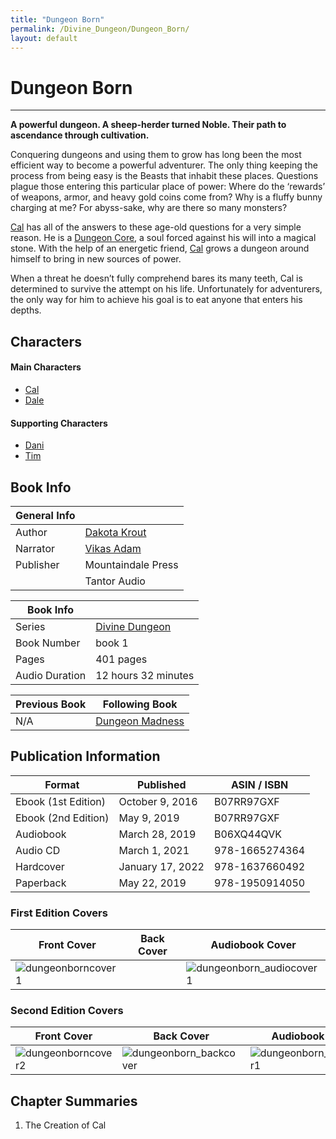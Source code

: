 ```yaml
---
title: "Dungeon Born"
permalink: /Divine_Dungeon/Dungeon_Born/
layout: default
---
```

# Dungeon Born
---
**A powerful dungeon. A sheep-herder turned Noble. Their path to ascendance through cultivation.**

Conquering dungeons and using them to grow has long been the most efficient way to become a powerful adventurer. The only thing keeping the process from being easy is the Beasts that inhabit these places. Questions plague those entering this particular place of power: Where do the ‘rewards’ of weapons, armor, and heavy gold coins come from? Why is a fluffy bunny charging at me? For abyss-sake, why are there so many monsters?

[Cal](../../_Characters/DivineDungeon/Cal.md) has all of the answers to these age-old questions for a very simple reason. He is a [Dungeon Core](../../_Lexicon/DungeonCore.md), a soul forced against his will into a magical stone. With the help of an energetic friend, [Cal](../../_Characters/DivineDungeon/Cal.md) grows a dungeon around himself to bring in new sources of power.

When a threat he doesn’t fully comprehend bares its many teeth, Cal is determined to survive the attempt on his life. Unfortunately for adventurers, the only way for him to achieve his goal is to eat anyone that enters his depths.

## Characters

#### Main Characters

- [Cal](../../_Characters/DivineDungeon/Cal.md)
- [Dale](../../_Characters/Dale.md)

#### Supporting Characters
- [Dani](../../_Characters/DivineDungeon/Dani.md)
- [Tim](../../_Characters/DivineDungeon/Tim.md)

## Book Info

| General Info |  |
|---|---|
| Author| [Dakota Krout](../../_Lexicon/DakotaKrout.md) |
| Narrator| [Vikas Adam](../../_Lexicon/VikasAdam.md) |
| Publisher | Mountaindale Press |
| | Tantor Audio |

| Book Info |  |
|---|---|
| Series | [Divine Dungeon](DivineDungeon.md) |
| Book Number | book 1 |
| Pages | 401 pages |
| Audio Duration| 12 hours 32 minutes |

| Previous Book | Following Book |
|---|---|
| N/A | [Dungeon Madness](DungeonMadness.md)|

## Publication Information

| Format | Published | ASIN / ISBN |
|---|---|---|
| Ebook (1st Edition) | October 9, 2016 | B07RR97GXF |
| Ebook (2nd Edition) | May 9, 2019 | B07RR97GXF |
| Audiobook | March 28, 2019 | B06XQ44QVK |
| Audio CD | March 1, 2021 | 978-1665274364 |
| Hardcover | January 17, 2022 | 978-1637660492 |
| Paperback | May 22, 2019 | 978-1950914050 |

### First Edition Covers

| Front Cover | Back Cover | Audiobook Cover |
|---|---|---|
| ![dungeonborncover1](../../images/DivineDungeon/DungeonBorn/dungeonborncover1.jpg) |   | ![dungeonborn_audiocover1](../../images/DivineDungeon/DungeonBorn/dungeonborn_audiocover1.jpg) |

### Second Edition Covers

| Front Cover | Back Cover | Audiobook Cover |
|---|---|---|
| ![dungeonborncover2](../../images/DivineDungeon/DungeonBorn/dungeonborncover2.jpg) | ![dungeonborn_backcover](../../images/DivineDungeon/DungeonBorn/dungeonborn_backcover.jpg) | ![dungeonborn_audiocover1](../../images/DivineDungeon/DungeonBorn/dungeonborn_audiocover2.jpg) |

## Chapter Summaries
1. The Creation of Cal